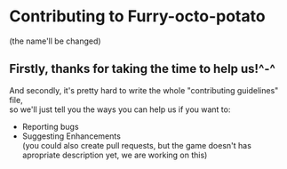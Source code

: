 # Contributing to Furry-octo-potato
(the name'll be changed)

## Firstly, thanks for taking the time to help us!^-^

And secondly, it's pretty hard to write the whole "contributing guidelines" file,   
so we'll just tell you the ways you can help us if you want to:

- Reporting bugs
- Suggesting Enhancements  
(you could also create pull requests, but the game doesn't has apropriate description yet, we are working on this)
